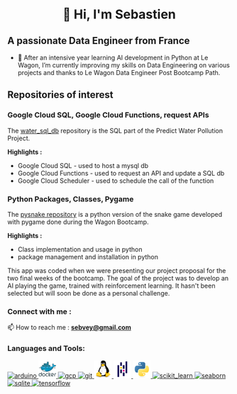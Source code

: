 <h1 align="center">👋 Hi, I'm Sebastien</h1>

## A passionate Data Engineer from France

- 🌱 After an intensive year learning AI development in Python at Le Wagon, I’m currently improving my skills on Data Engineering on various projects and thanks to Le Wagon Data Engineer Post Bootcamp Path.

## Repositories of interest

### Google Cloud SQL, Google Cloud Functions, request APIs
The [water_sql_db](https://github.com/sebvey/water_sql_db) repository is the SQL part of the Predict Water Pollution Project.  

**Highlights :**
- Google Cloud SQL - used to host a mysql db
- Google Cloud Functions - used to request an API and update a SQL db
- Google Cloud Scheduler - used to schedule the call of the function

### Python Packages, Classes, Pygame
The [pysnake repository](https://github.com/sebvey/pysnake) is a python version of the snake game developed with pygame done during the Wagon Bootcamp.  

**Highlights :**
- Class implementation and usage in python
- package management and installation in python
  
This app was coded when we were presenting our project proposal for the two final weeks of the bootcamp.
The goal of the project was to develop an AI playing the game, trained with reinforcement learning.
It hasn't been selected but will soon be done as a personal challenge.


### Connect with me :
📫 How to reach me : **sebvey@gmail.com**

<h3 align="left">Languages and Tools:</h3>
<p align="left"> <a href="https://www.arduino.cc/" target="_blank" rel="noreferrer"> <img src="https://cdn.worldvectorlogo.com/logos/arduino-1.svg" alt="arduino" width="40" height="40"/> </a> <a href="https://www.docker.com/" target="_blank" rel="noreferrer"> <img src="https://raw.githubusercontent.com/devicons/devicon/master/icons/docker/docker-original-wordmark.svg" alt="docker" width="40" height="40"/> </a> <a href="https://cloud.google.com" target="_blank" rel="noreferrer"> <img src="https://www.vectorlogo.zone/logos/google_cloud/google_cloud-icon.svg" alt="gcp" width="40" height="40"/> </a> <a href="https://git-scm.com/" target="_blank" rel="noreferrer"> <img src="https://www.vectorlogo.zone/logos/git-scm/git-scm-icon.svg" alt="git" width="40" height="40"/> </a> <a href="https://www.linux.org/" target="_blank" rel="noreferrer"> <img src="https://raw.githubusercontent.com/devicons/devicon/master/icons/linux/linux-original.svg" alt="linux" width="40" height="40"/> </a> <a href="https://pandas.pydata.org/" target="_blank" rel="noreferrer"> <img src="https://raw.githubusercontent.com/devicons/devicon/2ae2a900d2f041da66e950e4d48052658d850630/icons/pandas/pandas-original.svg" alt="pandas" width="40" height="40"/> </a> <a href="https://www.python.org" target="_blank" rel="noreferrer"> <img src="https://raw.githubusercontent.com/devicons/devicon/master/icons/python/python-original.svg" alt="python" width="40" height="40"/> </a> <a href="https://scikit-learn.org/" target="_blank" rel="noreferrer"> <img src="https://upload.wikimedia.org/wikipedia/commons/0/05/Scikit_learn_logo_small.svg" alt="scikit_learn" width="40" height="40"/> </a> <a href="https://seaborn.pydata.org/" target="_blank" rel="noreferrer"> <img src="https://seaborn.pydata.org/_images/logo-mark-lightbg.svg" alt="seaborn" width="40" height="40"/> </a> <a href="https://www.sqlite.org/" target="_blank" rel="noreferrer"> <img src="https://www.vectorlogo.zone/logos/sqlite/sqlite-icon.svg" alt="sqlite" width="40" height="40"/> </a> <a href="https://www.tensorflow.org" target="_blank" rel="noreferrer"> <img src="https://www.vectorlogo.zone/logos/tensorflow/tensorflow-icon.svg" alt="tensorflow" width="40" height="40"/> </a> </p>

